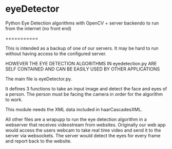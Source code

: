 eyeDetector
===========

Python Eye Detection algorithms with OpenCV + server backendo to run from the internet 
(no front end)




===========


This is intended as a backup of one of our servers. It may be hard to run without having access to the
configured server. 

HOWEVER THE EYE DETECTION ALGORITHMS IN eyedetection.py ARE SELF CONTAINED AND CAN BE EASILY USED BY OTHER APPLICATIONS



The main file is eyeDetector.py. 

It defines 3 functions to take an input image and detect the face and eyes of a person.
The person must be facing the camera in order for the algorithm to work. 

This module needs the XML data included in haarCascadesXML.

All other files are a wrapupp to run the eye detection algorithm in a webserver that receives videostream
from websites. Originally our web app would access the users webcam to take real time video and send it to the 
server via websockets. The server would detect the eyes for every frame and report back to the website. 




